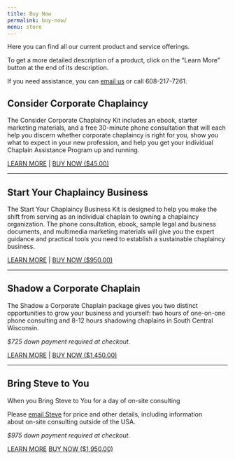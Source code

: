```yaml
---
title: Buy Now
permalink: buy-now/
menu: store
---
```

Here you can find all our current product and service offerings.

To get a more detailed description of a product, click on the “Learn More” button at the end of its description.

If you need assistance, you can [email us](mailto:info@corpchaps.com) or call 608-217-7261.

## Consider Corporate Chaplaincy
The Consider Corporate Chaplaincy Kit includes an ebook, starter marketing materials, and a free 30-minute phone consultation that will each help you discern whether corporate chaplaincy is right for you, show you what to expect in your new profession, and help you get your individual Chaplain Assistance Program up and running.

<a class="arrow learn" href="https://www.corpchaps.com/get-started/consider-corporate-chaplaincy/">
      LEARN MORE</a>  |  <a class="button" href="https://gum.co/consider-corporate-chaplaincy">
      BUY NOW ($45.00)
    </a>

<hr>

## Start Your Chaplaincy Business
The Start Your Chaplaincy Business Kit is designed to help you make the shift from serving as an individual chaplain to owning a chaplaincy organization. The phone consultation, ebook, sample legal and business documents, and multimedia marketing materials will give you the expert guidance and practical tools you need to establish a sustainable chaplaincy business.

<a class="arrow learn" href="https://www.corpchaps.com/get-started/start-your-chaplaincy-business">
      LEARN MORE</a>  |  <a class="button" href="https://gum.co/start-your-chaplaincy-business">
      BUY NOW ($950.00)
    </a>

<hr>

## Shadow a Corporate Chaplain
The Shadow a Corporate Chaplain package gives you two distinct opportunities to grow your business and yourself: two hours of one-on-one phone consulting and 8-12 hours shadowing chaplains in South Central Wisconsin.

*$725 down payment required at checkout.*

<a class="arrow learn" href="https://www.corpchaps.com/get-started/shadow-a-corporate-chaplain">
      LEARN MORE</a>  |  <a class="button" href="https://gum.co/shadow-a-corporate-chaplain">
      BUY NOW ($1,450.00)
    </a>

<hr>

## Bring Steve to You
When you Bring Steve to You for a day of on-site consulting

Please [email Steve](mailto:steve@corpchaps.com) for price and other details, including information about on-site consulting outside of the USA.

*$975 down payment required at checkout.*

<a class="button; color:#000000;" href="www.corpchaps.com/get-started/bring-steve-to-you">
      LEARN MORE</a> <a class="button" href="https://gum.co/bring-steve-to-you">
      BUY NOW ($1,950.00)
    </a>
